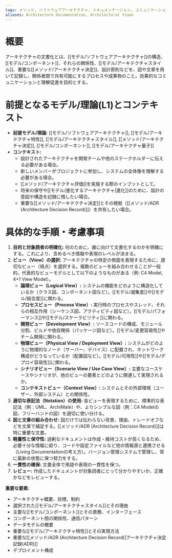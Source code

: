 ```yaml
---
tags: メソッド, ソフトウェアアーキテクチャ, ドキュメンテーション, コミュニケーション
aliases: Architecture Documentation, Architectural Views
---
```


# 概要
アーキテクチャの文書化とは、[[モデル/ソフトウェアアーキテクチャ]]の構造、[[モデル/コンポーネント]]、それらの関係性、[[モデル/アーキテクチャスタイル]]、重要な[[メソッド/アーキテクチャ決定]]、設計原則などを、図や文章を用いて記録し、関係者間で共有可能にするプロセスや成果物のこと。効果的なコミュニケーションと理解促進を目的とする。

# 前提となるモデル/理論(L1)とコンテキスト
* **前提モデル/理論:** [[モデル/ソフトウェアアーキテクチャ]], [[モデル/アーキテクチャ特性]], [[モデル/アーキテクチャスタイル]], [[メソッド/アーキテクチャ決定]], [[モデル/コンポーネント]], [[モデル/アーキテクチャ量子]]
* **コンテキスト:**
    * 設計されたアーキテクチャを開発チームや他のステークホルダーに伝える必要がある場合。
    * 新しいメンバーがプロジェクトに参加し、システムの全体像を理解する必要がある場合。
    * [[メソッド/アーキテクチャ評価]]を実施する際のインプットとして。
    * 将来の保守や[[モデル/進化するアーキテクチャ|進化]]のために、設計の意図や構造を記録に残したい場合。
    * 重要な[[メソッド/アーキテクチャ決定]]とその根拠（[[メソッド/ADR (Architecture Decision Record)]]）を共有したい場合。

# 具体的な手順・考慮事項
1.  **目的と対象読者の明確化:** 何のために、誰に向けて文書化するのかを明確にする。これにより、含めるべき情報や表現のレベルが決まる。
2.  **ビュー（View）の選択:** アーキテクチャの特定の側面を表現するために、適切なビュー（視点）を選択する。複数のビューを組み合わせることが一般的。代表的なビューモデルとして以下のようなものがある（例: C4 Model, 4+1 View Model）。
    * **論理ビュー（Logical View）:** システムの機能をどのように構造化しているか（クラス図、コンポーネント図など）。[[モデル/凝集度]]や[[モデル/結合度]]に関わる。
    * **プロセスビュー（Process View）:** 実行時のプロセスやスレッド、それらの相互作用（シーケンス図、アクティビティ図など）。[[モデル/パフォーマンス]]や[[モデル/スケーラビリティ]]に関わる。
    * **開発ビュー（Development View）:** ソースコードの構成、モジュール分割、ビルドや依存関係（パッケージ図など）。[[モデル/変更容易性]]やチーム開発に関わる。
    * **物理ビュー（Physical View / Deployment View）:** システムがどのように物理的なノード（サーバー、デバイス）に配置され、ネットワーク構成がどうなっているか（配置図など）。[[モデル/可用性]]や[[モデル/デプロイ容易性]]に関わる。
    * **シナリオビュー（Scenario View / Use Case View）:** 主要なユースケースやシナリオが、他のビューの要素とどのように関連して実現されるか。
    * **コンテキストビュー（Context View）:** システムとその外部環境（ユーザー、外部システム）との関係性。
3.  **適切な表記法（Notation）の使用:** 各ビューを表現するために、標準的な表記法（例：UML、ArchiMate）や、よりシンプルな図（例：C4 Modelの図、フリーハンドの図）を適切に使い分ける。
4.  **図と文章の組み合わせ:** 図だけでは伝わらない背景、理由、トレードオフなどを文章で補足する。[[メソッド/ADR (Architecture Decision Record)]]は特に重要な文書。
5.  **軽量性と保守性:** 過剰なドキュメントは作成・維持コストが高くなるため、必要十分な情報に絞り、コードや設定ファイルなど他の情報源と連携させる（Living Documentationの考え方）。バージョン管理システムで管理し、常に最新の状態に保つ努力をする。
6.  **一貫性の確保:** 文書全体で用語や表現の一貫性を保つ。
7.  **レビュー:** 作成したドキュメントが対象読者にとって分かりやすいか、正確かなどをレビューする。

**重要な要素:**
* アーキテクチャ概要、目標、制約
* 選択された[[モデル/アーキテクチャスタイル]]とその理由
* 主要な[[モデル/コンポーネント]]とその責務、インターフェース
* コンポーネント間の関係性、通信パターン
* データモデルの概要
* 重要な[[モデル/アーキテクチャ特性]]とその実現方法
* 重要な[[メソッド/ADR (Architecture Decision Record)|アーキテクチャ決定記録(ADR)]]
* デプロイメント構成